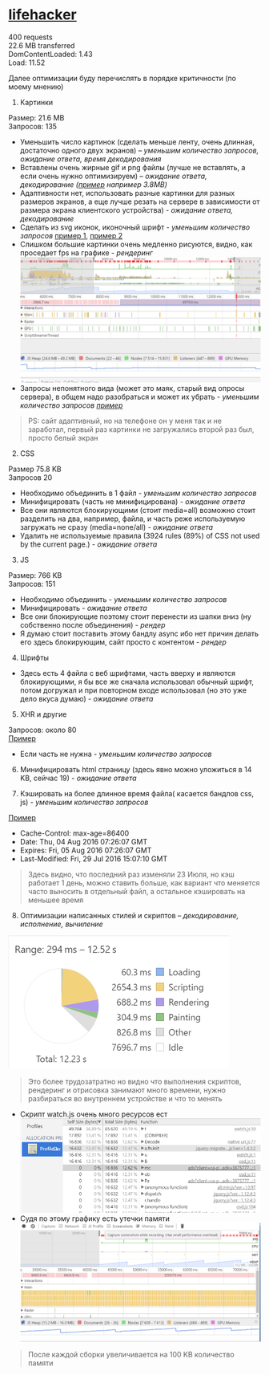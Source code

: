 
# [lifehacker](https://lifehacker.ru/) 

400 requests  
22.6 MB transferred  
DomContentLoaded: 1.43  
Load: 11.52  

Далее оптимизации буду перечислять в порядке критичности (по моему мнению)

1. Картинки

  Размер: 21.6 MB  
  Запросов: 135
  
  * Уменьшить число картинок (сделать меньше ленту, очень длинная, достаточно одного двух экранов) – _уменьшим количество запросов, ожидание ответа, время декодирования_
  * Вставлены очень жирные gif и png файлы (лучше не вставлять, а если очень нужно оптимизируем) – _ожидание ответа, декодирование
  ([пример](https://lifehacker.ru/wp-content/uploads/2016/07/moooney_1469626535-630x315.gif) например  3.8MB)_
  * Адаптивности нет, использовать разные картинки для разных размеров экранов, а еще лучше резать на сервере в зависимости от размера экрана клиентского устройства) - _ожидание ответа, декодирование_
  * Сделать из svg иконок, иконочный шрифт - _уменьшим количество запросов_
  [пример 1](https://lifehacker.ru/wp-content/themes/lifehacker/static/img/category-icons/sport.svg), [пример 2](https://lifehacker.ru/wp-content/themes/lifehacker/static/img/category-icons/food.svg)
  * Слишком большие картинки очень медленно рисуются, видно, как проседает fps на графике - _рендеринг_  ![Скриншот 1](./img/img1.png)
  * Запросы непонятного вида (может это маяк, старый вид опросы сервера), в общем надо разобраться и может их убрать - _уменьшим количество запросов [пример](https://sync.teads.tv/um?eid=45&uid=0a4f554edfecb137df67fc59035abebf)_
  
  > PS: сайт адаптивный, но на телефоне он у меня так и не заработал, первый раз картинки не загружались второй раз был, просто белый экран

2. CSS

  Размер 75.8 KB  
  Запросов 20
  
  * Необходимо объединить в 1 файл - _уменьшим количество запросов_
  * Минифицировать (часть не минифицирована) - _ожидание ответа_
  * Все они являются блокирующими (стоит media=all) возможно стоит разделить на два, например, файла, и часть реже используемую загружать не сразу (media=none/all) - _ожидание ответа_
  * Удалить не используемые правила (3924 rules (89%) of CSS not used by the current page.) - _ожидание ответа_

3. JS 

  Размер: 766 KB  
  Запросов: 151
  
  * Необходимо объединить - _уменьшим количество запросов_
  * Минифицировать - _ожидание ответа_
  * Все они блокирующие поэтому стоит перенести из шапки вниз (ну собственно после объединения) - _рендер_
  * Я думаю стоит поставить этому бандлу async ибо нет причин делать его здесь блокирующим, сайт просто с контентом - _рендер_

4. Шрифты

  * Здесь есть 4 файла с веб шрифтами, часть вверху и являются блокирующими, я бы все же сначала использовал обычный шрифт, потом догружал и при повторном входе использовал (но это уже дело вкуса думаю) - _ожидание ответа_

5. XHR и другие

  Запросов: около 80  
  [Пример](https://lifehacker.ru/pocket/?url=https%3A%2F%2Flifehacker.ru%2F2016%2F07%2F14%2Fpokemon-go-tips-and-tricks%2F)
  
  * Если часть не нужна - _уменьшим количество запросов_

6. Минифицировать html страницу (здесь явно можно уложиться в 14 KB, сейчас 19) - _ожидание ответа_

7. Кэшировать на более длинное время файла( касается бандлов css, js) - _уменьшим количество запросов_

  [Пример](https://lifehacker.ru/wp-content/plugins/lh-social-slider/assets/css/style.css?ver=1.10)
  - Cache-Control: max-age=86400
  - Date: Thu, 04 Aug 2016 07:26:07 GMT
  - Expires: Fri, 05 Aug 2016 07:26:07 GMT
  - Last-Modified: Fri, 29 Jul 2016 15:07:10 GMT  
  
  > Здесь видно, что последний раз изменяли 23 Июля, но кэш работает 1 день, можно ставить больше, как вариант что меняется часто выносить в отдельный файл, а остальное кэшировать на меньшее время
  
8. Оптимизации написанных стилей и скриптов – _декодирование, исполнение, вычиление_

![Скриншот 1](./img/img2.png) 

  > Это более трудозатратно но видно что выполнения скриптов, рендеринг и отрисовка занимают много времени, нужно разбираться во внутреннем устройстве и что то менять
  
  - Скрипт watch.js очень много ресурсов ест
    ![Скриншот 1](./img/img3.png) 
  - Судя по этому графику есть утечки памяти
    ![Скриншот 1](./img/img4.png)  

  > После каждой сборки увеличивается на 100 KB количество памяти
